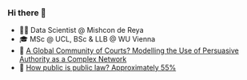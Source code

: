 ### Hi there 👋

- 👩‍💻 Data Scientist @ Mishcon de Reya
- 🎓 MSc @ UCL, BSc & LLB @ WU Vienna
- 📝 [A Global Community of Courts? Modelling the Use of Persuasive Authority as a Complex Network](https://www.frontiersin.org/articles/10.3389/fphy.2021.665719/full)
- 📝 [How public is public law? Approximately 55% ](https://ukconstitutionallaw.org/2022/02/25/daniel-hoadley-joe-tomlinson-editha-nemsic-and-cassandra-somers-joce-how-public-is-public-law-approximately-55/)

<!--
**enemsic/enemsic** is a ✨ _special_ ✨ repository because its `README.md` (this file) appears on your GitHub profile.

Here are some ideas to get you started:

- 🔭 I’m currently working on ...
- 🌱 I’m currently learning ...
- 👯 I’m looking to collaborate on ...
- 🤔 I’m looking for help with ...
- 💬 Ask me about ...
- 📫 How to reach me: ...
- 😄 Pronouns: ...
- ⚡ Fun fact: ...
-->
